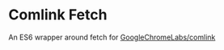 # Comlink Fetch

An ES6 wrapper around fetch for [GoogleChromeLabs/comlink](https://github.com/GoogleChromeLabs/comlink)

